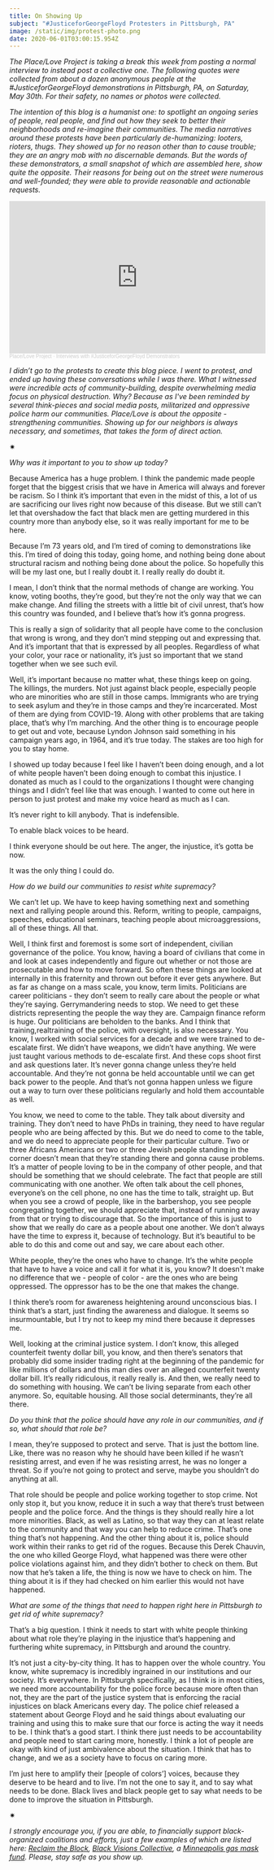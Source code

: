 ```yaml
---
title: On Showing Up
subject: "#JusticeforGeorgeFloyd Protesters in Pittsburgh, PA"
image: /static/img/protest-photo.png
date: 2020-06-01T03:00:15.954Z
---
```

*The Place/Love Project is taking a break this week from posting a normal interview to instead post a collective one. The following quotes were collected from about a dozen anonymous people at the #JusticeforGeorgeFloyd demonstrations in Pittsburgh, PA, on Saturday, May 30th. For their safety, no names or photos were collected.*

*The intention of this blog is a humanist one: to spotlight an ongoing series of people, real people, and find out how they seek to better their neighborhoods and re-imagine their communities. The media narratives around these protests have been particularly de-humanizing: looters, rioters, thugs. They showed up for no reason other than to cause trouble; they are an angry mob with no discernable demands. But the words of these demonstrators, a small snapshot of which are assembled here, show quite the opposite. Their reasons for being out on the street were numerous and well-founded; they were able to provide reasonable and actionable requests.*

<iframe width="100%" height="300" scrolling="no" frameborder="no" allow="autoplay" src="https://w.soundcloud.com/player/?url=https%3A//api.soundcloud.com/tracks/831952735&color=%23ff5500&auto_play=false&hide_related=false&show_comments=true&show_user=true&show_reposts=false&show_teaser=true&visual=true"></iframe><div style="font-size: 10px; color: #cccccc;line-break: anywhere;word-break: normal;overflow: hidden;white-space: nowrap;text-overflow: ellipsis; font-family: Interstate,Lucida Grande,Lucida Sans Unicode,Lucida Sans,Garuda,Verdana,Tahoma,sans-serif;font-weight: 100;"><a href="https://soundcloud.com/place-love-project" title="Place/Love Project" target="_blank" style="color: #cccccc; text-decoration: none;">Place/Love Project</a> · <a href="https://soundcloud.com/place-love-project/interviews-with-justiceforgeorgefloyd-demonstrators" title="Interviews with #JusticeforGeorgeFloyd Demonstrators" target="_blank" style="color: #cccccc; text-decoration: none;">Interviews with #JusticeforGeorgeFloyd Demonstrators</a></div>

*I didn’t go to the protests to create this blog piece. I went to protest, and ended up having these conversations while I was there. What I witnessed were incredible acts of community-building, despite overwhelming media focus on physical destruction. Why? Because as I've been reminded by several think-pieces and social media posts, militarized and oppressive police harm our communities. Place/Love is about the opposite - strengthening communities. Showing up for our neighbors is always necessary, and sometimes, that takes the form of direct action.*

<div>✷</div>

*Why was it important to you to show up today?*

Because America has a huge problem. I think the pandemic made people forget that the biggest crisis that we have in America will always and forever be racism. So I think it’s important that even in the midst of this, a lot of us are sacrificing our lives right now because of this disease. But we still can’t let that overshadow the fact that black men are getting murdered in this country more than anybody else, so it was really important for me to be here.

Because I’m 73 years old, and I’m tired of coming to demonstrations like this. I’m tired of doing this today, going home, and nothing being done about structural racism and nothing being done about the police. So hopefully this will be my last one, but I really doubt it. I really really do doubt it.

I mean, I don’t think that the normal methods of change are working. You know, voting booths, they’re good, but they’re not the only way that we can make change. And filling the streets with a little bit of civil unrest, that’s how this country was founded, and I believe that’s how it’s gonna progress.

This is really a sign of solidarity that all people have come to the conclusion that wrong is wrong, and they don’t mind stepping out and expressing that. And it’s important that that is expressed by all peoples. Regardless of what your color, your race or nationality, it’s just so important that we stand together when we see such evil.

Well, it’s important because no matter what, these things keep on going. The killings, the murders. Not just against black people, especially people who are minorities who are still in those camps. Immigrants who are trying to seek asylum and they’re in those camps and they’re incarcerated. Most of them are dying from COVID-19. Along with other problems that are taking place, that’s why I’m marching. And the other thing is to encourage people to get out and vote, because Lyndon Johnson said something in his campaign years ago, in 1964, and it’s true today. The stakes are too high for you to stay home.

I showed up today because I feel like I haven’t been doing enough, and a lot of white people haven’t been doing enough to combat this injustice. I donated as much as I could to the organizations I thought were changing things and I didn’t feel like that was enough. I wanted to come out here in person to just protest and make my voice heard as much as I can.

It’s never right to kill anybody. That is indefensible.

To enable black voices to be heard.

I think everyone should be out here. The anger, the injustice, it’s gotta be now.

It was the only thing I could do.

*How do we build our communities to resist white supremacy?*

We can’t let up. We have to keep having something next and something next and rallying people around this. Reform, writing to people, campaigns, speeches, educational seminars, teaching people about microaggressions, all of these things. All that.

Well, I think first and foremost is some sort of independent, civilian governance of the police. You know, having a board of civilians that come in and look at cases independently and figure out whether or not those are prosecutable and how to move forward. So often these things are looked at internally in this fraternity and thrown out before it ever gets anywhere. But as far as change on a mass scale, you know, term limits. Politicians are career politicians - they don’t seem to really care about the people or what they’re saying. Gerrymandering needs to stop. We need to get these districts representing the people the way they are. Campaign finance reform is huge. Our politicians are beholden to the banks. And I think that training,realtraining of the police, with oversight, is also necessary. You know, I worked with social services for a decade and we were trained to de-escalate first. We didn’t have weapons, we didn’t have anything. We were just taught various methods to de-escalate first. And these cops shoot first and ask questions later. It’s never gonna change unless they’re held accountable. And they’re not gonna be held accountable until we can get back power to the people. And that’s not gonna happen unless we figure out a way to turn over these politicians regularly and hold them accountable as well.

You know, we need to come to the table. They talk about diversity and training. They don’t need to have PhDs in training, they need to have regular people who are being affected by this. But we do need to come to the table, and we do need to appreciate people for their particular culture. Two or three Africans Americans or two or three Jewish people standing in the corner doesn’t mean that they’re standing there and gonna cause problems. It’s a matter of people loving to be in the company of other people, and that should be something that we should celebrate. The fact that people are still communicating with one another. We often talk about the cell phones, everyone’s on the cell phone, no one has the time to talk, straight up. But when you see a crowd of people, like in the barbershop, you see people congregating together, we should appreciate that, instead of running away from that or trying to discourage that. So the importance of this is just to show that we really do care as a people about one another. We don’t always have the time to express it, because of technology. But it’s beautiful to be able to do this and come out and say, we care about each other.

White people, they’re the ones who have to change. It’s the white people that have to have a voice and call it for what it is, you know? It doesn't make no difference that we - people of color - are the ones who are being oppressed. The oppressor has to be the one that makes the change.

I think there’s room for awareness heightening around unconscious bias. I think that’s a start, just finding the awareness and dialogue. It seems so insurmountable, but I try not to keep my mind there because it depresses me.

Well, looking at the criminal justice system. I don’t know, this alleged counterfeit twenty dollar bill, you know, and then there’s senators that probably did some insider trading right at the beginning of the pandemic for like millions of dollars and this man dies over an alleged counterfeit twenty dollar bill. It’s really ridiculous, it really really is. And then, we really need to do something with housing. We can’t be living separate from each other anymore. So, equitable housing. All those social determinants, they’re all there.

*Do you think that the police should have any role in our communities, and if so, what should that role be?*

I mean, they’re supposed to protect and serve. That is just the bottom line. Like, there was no reason why he should have been killed if he wasn’t resisting arrest, and even if he was resisting arrest, he was no longer a threat. So if you’re not going to protect and serve, maybe you shouldn’t do anything at all.

That role should be people and police working together to stop crime. Not only stop it, but you know, reduce it in such a way that there’s trust between people and the police force. And the things is they should really hire a lot more minorities. Black, as well as Latino, so that way they can at least relate to the community and that way you can help to reduce crime. That’s one thing that’s not happening. And the other thing about it is, police should work within their ranks to get rid of the rogues. Because this Derek Chauvin, the one who killed George Floyd, what happened was there were other police violations against him, and they didn’t bother to check on them. But now that he’s taken a life, the thing is now we have to check on him. The thing about it is if they had checked on him earlier this would not have happened.

*What are some of the things that need to happen right here in Pittsburgh to get rid of white supremacy?*

That’s a big question. I think it needs to start with white people thinking about what role they’re playing in the injustice that’s happening and furthering white supremacy, in Pittsburgh and around the country.

It’s not just a city-by-city thing. It has to happen over the whole country. You know, white supremacy is incredibly ingrained in our institutions and our society. It’s everywhere. In Pittsburgh specifically, as I think is in most cities, we need more accountability for the police force because more often than not, they are the part of the justice system that is enforcing the racial injustices on black Americans every day. The police chief released a statement about George Floyd and he said things about evaluating our training and using this to make sure that our force is acting the way it needs to be. I think that’s a good start. I think there just needs to be accountability and people need to start caring more, honestly. I think a lot of people are okay with kind of just ambivalence about the situation. I think that has to change, and we as a society have to focus on caring more.

I’m just here to amplify their \[people of colors’] voices, because they deserve to be heard and to live. I’m not the one to say it, and to say what needs to be done. Black lives and black people get to say what needs to be done to improve the situation in Pittsburgh.

<div>✷</div>

*I strongly encourage you, if you are able, to financially support black-organized coalitions and efforts, just a few examples of which are listed here: [Reclaim the Block](https://secure.everyaction.com/zae4prEeKESHBy0MKXTIcQ2), [Black Visions Collective](https://secure.everyaction.com/4omQDAR0oUiUagTu0EG-Ig2), a [Minneapolis gas mask fund](https://twitter.com/BaconTribe/status/1266897075456917504). Please, stay safe as you show up.*